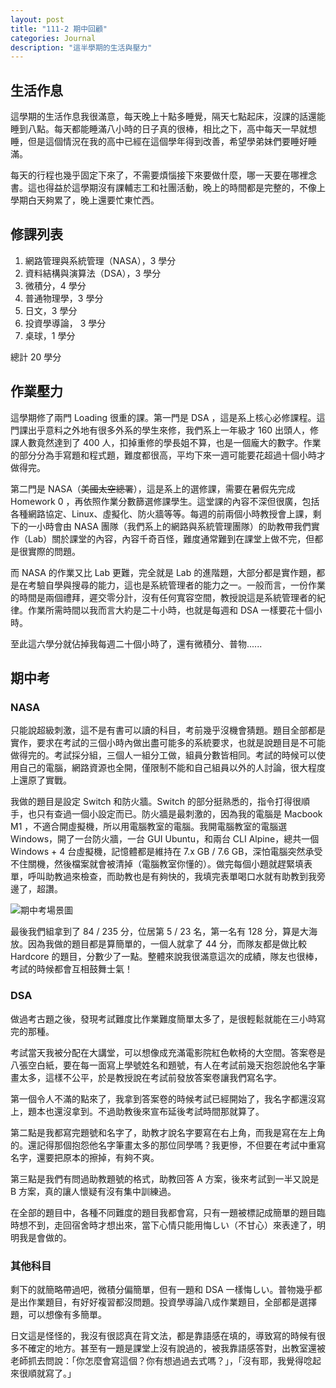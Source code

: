 ```yaml
---
layout: post
title: "111-2 期中回顧"
categories: Journal
description: "這半學期的生活與壓力"
---
```


## 生活作息

這學期的生活作息我很滿意，每天晚上十點多睡覺，隔天七點起床，沒課的話還能睡到八點。每天都能睡滿八小時的日子真的很棒，相比之下，高中每天一早就想睡，但是這個情況在我的高中已經在這個學年得到改善，希望學弟妹們要睡好睡滿。

每天的行程也幾乎固定下來了，不需要煩惱接下來要做什麼，哪一天要在哪裡念書。這也得益於這學期沒有課輔志工和社團活動，晚上的時間都是完整的，不像上學期白天夠累了，晚上還要忙東忙西。

## 修課列表

1. 網路管理與系統管理（NASA），3 學分
2. 資料結構與演算法（DSA），3 學分
3. 微積分，4 學分
4. 普通物理學，3 學分
5. 日文，3 學分
6. 投資學導論， 3 學分
7. 桌球，1 學分

總計 20 學分

## 作業壓力

這學期修了兩門 Loading 很重的課。第一門是 DSA ，這是系上核心必修課程。這門課出乎意料之外地有很多外系的學生來修，我們系上一年級才 160 出頭人，修課人數竟然達到了 400 人，扣掉重修的學長姐不算，也是一個龐大的數字。作業的部分分為手寫題和程式題，難度都很高，平均下來一週可能要花超過十個小時才做得完。

第二門是 NASA（~~美國太空總署~~），這是系上的選修課，需要在暑假先完成 Homework 0 ，再依照作業分數篩選修課學生。這堂課的內容不深但很廣，包括各種網路協定、Linux、虛擬化、防火牆等等。每週的前兩個小時教授會上課，剩下的一小時會由 NASA 團隊（我們系上的網路與系統管理團隊）的助教帶我們實作（Lab）關於課堂的內容，內容千奇百怪，難度通常難到在課堂上做不完，但都是很實際的問題。

而 NASA 的作業又比 Lab 更難，完全就是 Lab 的進階題，大部分都是實作題，都是在考驗自學與搜尋的能力，這也是系統管理者的能力之一。一般而言，一份作業的時間是兩個禮拜，遲交零分計，沒有任何寬容空間，教授說這是系統管理者的紀律。作業所需時間以我而言大約是二十小時，也就是每週和 DSA 一樣要花十個小時。

至此這六學分就佔掉我每週二十個小時了，還有微積分、普物......

## 期中考

### NASA

只能說超級刺激，這不是有書可以讀的科目，考前幾乎沒機會猜題。題目全部都是實作，要求在考試的三個小時內做出盡可能多的系統要求，也就是說題目是不可能做得完的。考試採分組，三個人一組分工做，組員分數皆相同。考試的時候可以使用自己的電腦，網路資源也全開，僅限制不能和自己組員以外的人討論，很大程度上還原了實戰。

我做的題目是設定 Switch 和防火牆。Switch 的部分挺熟悉的，指令打得很順手，也只有查過一個小設定而已。防火牆是最刺激的，因為我的電腦是 Macbook M1 ，不適合開虛擬機，所以用電腦教室的電腦。我開電腦教室的電腦選 Windows，開了一台防火牆，一台 GUI Ubuntu，和兩台 CLI Alpine，總共一個 Windows + 4 台虛擬機，記憶體都是維持在 7.x GB / 7.6 GB，深怕電腦突然承受不住關機，然後檔案就會被清掉（電腦教室你懂的）。做完每個小題就趕緊填表單，呼叫助教過來檢查，而助教也是有夠快的，我填完表單喝口水就有助教到我旁邊了，超讚。

![期中考場景圖](assets/img/20230419/NASA-Midterm.jpg "期中考場景圖")

最後我們組拿到了 84 / 235 分，位居第 5 / 23 名，第一名有 128 分，算是大海放。因為我做的題目都是算簡單的，一個人就拿了 44 分，而隊友都是做比較 Hardcore 的題目，分數少了一點。整體來說我很滿意這次的成績，隊友也很棒，考試的時候都會互相鼓舞士氣！

### DSA

做過考古題之後，發現考試難度比作業難度簡單太多了，是很輕鬆就能在三小時寫完的那種。

考試當天我被分配在大講堂，可以想像成充滿電影院紅色軟椅的大空間。答案卷是八張空白紙，要在每一面寫上學號姓名和題號，有人在考試前幾天抱怨說他名字筆畫太多，這樣不公平，於是教授說在考試前發放答案卷讓我們寫名字。

第一個令人不滿的點來了，我拿到答案卷的時候考試已經開始了，我名字都還沒寫上，題本也還沒拿到。不過助教後來宣布延後考試時間那就算了。

第二點是我都寫完題號和名字了，助教才說名字要寫在右上角，而我是寫在左上角的。還記得那個抱怨他名字筆畫太多的那位同學嗎？我更慘，不但要在考試中重寫名字，還要把原本的擦掉，有夠不爽。

第三點是我們有問過助教題號的格式，助教回答 A 方案，後來考試到一半又說是 B 方案，真的讓人懷疑有沒有集中訓練過。

在全部的題目中，各種不同難度的題目我都會寫，只有一題被標記成簡單的題目臨時想不到，走回宿舍時才想出來，當下心情只能用悔しい（不甘心）來表達了，明明我是會做的。

### 其他科目

剩下的就簡略帶過吧，微積分偏簡單，但有一題和 DSA 一樣悔しい。普物幾乎都是出作業題目，有好好複習都沒問題。投資學導論八成作業題目，全部都是選擇題，可以想像有多簡單。

日文這是怪怪的，我沒有很認真在背文法，都是靠語感在填的，導致寫的時候有很多不確定的地方。甚至有一題是課堂上沒有說過的，被我靠語感答對，出教室還被老師抓去問說：「你怎麼會寫這個？你有想過過去式嗎？」，「沒有耶，我覺得唸起來很順就寫了。」